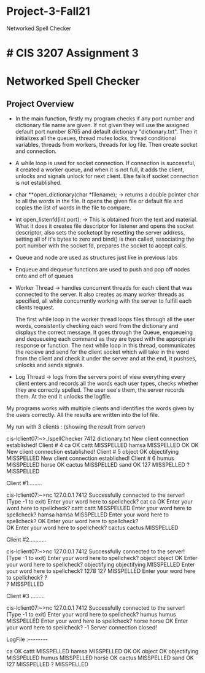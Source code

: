 # Project-3-Fall21
Networked Spell Checker
# # CIS 3207 Assignment 3
# Networked Spell Checker
## Project Overview

- In the main function, firstly my program checks if any port number and dictionary file name are given. 
   If not given they will use the assigned default port number 8765 and default dictionary "dictionary.txt".
   Then it initializes all the queues, thread mutex locks, thread conditional variables, threads from workers, threads for log file.
   Then create socket and connection.

- A while loop is used for socket connection. 
   If connection is successful, it created a worker queue, and when it is not full, it adds the client, unlocks and signals unlock for next client.
   Else fails if socket connection is not established.

- char **open_dictionary(char *filename); -> returns a double pointer char to all the words in the file. 
It opens the given file or default file and copies the list of words in the file to compare.

- int open_listenfd(int port); -> This is obtained from the text and material. 
What it does it creates file descriptor for listener and opens the socket descriptor, also sets the socketopt by resetting the server address, setting all of it's bytes to zero and bind() is then called, associating the port number with the socket fd, prepares the socket to accept calls.

- Queue and node are used as structures just like in previous labs

- Enqueue and dequeue functions are used to push and pop off nodes onto and off of queues

- Worker Thread -> handles concurrent threads for each client that was connected to the server. 
   It also creates as many worker threads as specified, all while concurrently working with the server to fulfill each clients request.

   The first while loop in the worker thread loops files through all the user words, consistently checking each word from the dictionary and displays the correct message.
   It goes through the Queue, enqueueing and dequeueing each command as they are typed with the appropriate response or function.
   The next while loop in this thread, communicates the recieve and send for the client socket which will take in the word from the client and check it under the server and at the end, it pushses, unlocks and sends signals.

- Log Thread -> logs from the servers point of view everything every client enters and records all the words each user types, checks whether they are correctly spelled.
   The user see's them, the server records them.
   At the end it unlocks the logfile.

My programs works with multiple clients and identifies the words given by the users correctly. All the results are written into the lof file.

My run with 3 clients : (showing the result from server)

cis-lclient07:~>./spellChecker 7412 dictionary.txt
New client connection established! Client # 4
ca OK
cattt MISSPELLED
hamsa MISSPELLED
 OK
 OK
New client connection established! Client # 5
object OK
objectifying MISSPELLED
New client connection established! Client # 6
humus MISSPELLED
horse OK
cactus MISSPELLED
sand OK
127 MISSPELLED
? MISSPELLED


Client #1.........

cis-lclient07:~>nc 127.0.0.1 7412
Successfully connected to the server!
(Type -1 to exit)
Enter your word here to spellcheck? cat
ca OK
Enter your word here to spellcheck? cattt 
cattt MISSPELLED
Enter your word here to spellcheck? hamsa 
hamsa MISSPELLED
Enter your word here to spellcheck? 
 OK
Enter your word here to spellcheck?  
 OK
Enter your word here to spellcheck? cactus 
cactus MISSPELLED


Client #2...........

cis-lclient07:~>nc 127.0.0.1 7412
Successfully connected to the server!
(Type -1 to exit)
Enter your word here to spellcheck? object 
object OK
Enter your word here to spellcheck? objectifying 
objectifying MISSPELLED
Enter your word here to spellcheck? 1278
127 MISSPELLED
Enter your word here to spellcheck? ?   
? MISSPELLED


Client #3 .........

cis-lclient07:~>nc 127.0.0.1 7412
Successfully connected to the server!
(Type -1 to exit)
Enter your word here to spellcheck? humus 
humus MISSPELLED
Enter your word here to spellcheck? horse 
horse OK
Enter your word here to spellcheck? -1
Server connection closed!

LogFile :--------

ca OK
cattt MISSPELLED
hamsa MISSPELLED
 OK
 OK
object OK
objectifying MISSPELLED
humus MISSPELLED
horse OK
cactus MISSPELLED
sand OK
127 MISSPELLED
? MISSPELLED